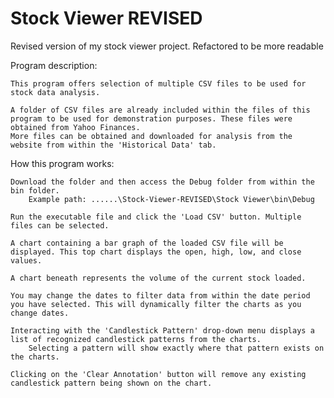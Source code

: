# Stock Viewer REVISED
Revised version of my stock viewer project. Refactored to be more readable

Program description:

    This program offers selection of multiple CSV files to be used for stock data analysis.
    
    A folder of CSV files are already included within the files of this program to be used for demonstration purposes. These files were obtained from Yahoo Finances.
    More files can be obtained and downloaded for analysis from the website from within the 'Historical Data' tab.

How this program works:

    Download the folder and then access the Debug folder from within the bin folder.
        Example path: ......\Stock-Viewer-REVISED\Stock Viewer\bin\Debug
    
    Run the executable file and click the 'Load CSV' button. Multiple files can be selected.
    
    A chart containing a bar graph of the loaded CSV file will be displayed. This top chart displays the open, high, low, and close values.
    
    A chart beneath represents the volume of the current stock loaded.
    
    You may change the dates to filter data from within the date period you have selected. This will dynamically filter the charts as you change dates.
    
    Interacting with the 'Candlestick Pattern' drop-down menu displays a list of recognized candlestick patterns from the charts.
        Selecting a pattern will show exactly where that pattern exists on the charts.
    
    Clicking on the 'Clear Annotation' button will remove any existing candlestick pattern being shown on the chart.

